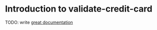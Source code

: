 # Introduction to validate-credit-card

TODO: write [great documentation](http://jacobian.org/writing/what-to-write/)
